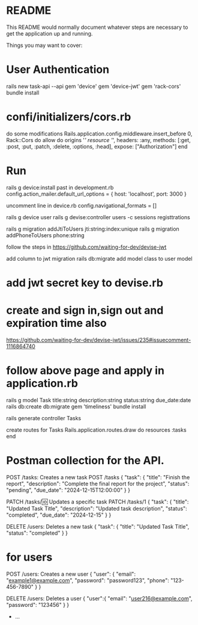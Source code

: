 # README

This README would normally document whatever steps are necessary to get the
application up and running.

Things you may want to cover:
# User Authentication
rails new task-api --api
gem 'device'
gem 'device-jwt' 
gem 'rack-cors'
bundle install

# confi/initializers/cors.rb
 do some modifications
Rails.application.config.middleware.insert_before 0, Rack::Cors do
  allow do
    origins '*'
    resource '*',
      headers: :any,
      methods: [:get, :post, :put, :patch, :delete, :options, :head],
      expose: ["Authorization"]
  end
# Run 
rails g device:install
past in development.rb
config.action_mailer.default_url_options = { host: 'localhost', port: 3000 }

uncomment line in device.rb
config.navigational_formats = []

rails g device user
rails g devise:controller users -c sessions registtrations

rails g migration addJtiToUsers jti:string:index:unique
rails g migration addPhoneToUsers phone:string

follow the steps in 
https://github.com/waiting-for-dev/devise-jwt

add column to jwt migration
rails db:migrate
add model class to  user model

# add jwt secret key to devise.rb
 # create and sign in,sign out and expiration time also

https://github.com/waiting-for-dev/devise-jwt/issues/235#issuecomment-1116864740

# follow above page and apply in application.rb

rails g model Task title:string description:string status:string due_date:date
rails db:create db:migrate
gem 'timeliness'
bundle install

rails generate controller Tasks
 
create routes for Tasks
Rails.application.routes.draw do
  resources :tasks
end

# Postman collection for the API.

POST /tasks: Creates a new task
POST /tasks
{
  "task": {
    "title": "Finish the report",
    "description": "Complete the final report for the project",
    "status": "pending",
    "due_date": "2024-12-15T12:00:00"
  }
}

PATCH /tasks/:id: Updates a specific task
PATCH /tasks/1
{
  "task": {
    "title": "Updated Task Title",
    "description": "Updated task description",
    "status": "completed",
    "due_date": "2024-12-15"
   }
}

DELETE /users: Deletes a new task
{
    "task": {
    "title": "Updated Task Title",
    "status": "completed"
  }
}


# for users
POST /users: Creates a new user
{
  "user": {
    "email": "example1@example.com",
    "password": "password123",
    "phone": "123-456-7890"
  }
}

DELETE /users: Deletes a user
{
    "user":{
        "email": "user216@example.com",
        "password": "123456"
    }
}







* ...
